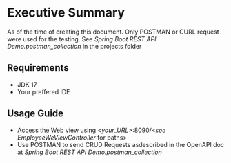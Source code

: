 # Executive Summary
  As of the time of creating this document. 
  Only POSTMAN or CURL request were used for the testing.
  See *Spring Boot REST API Demo.postman_collection* in the projects folder
## Requirements
  - JDK 17
  - Your preffered IDE
## Usage Guide
  - Access the Web view using <*your_URL*>:8090/<*see EmployeeWeViewController* for paths>
  - Use POSTMAN to send CRUD Requests asdescribed in the OpenAPI doc at *Spring Boot REST API Demo.postman_collection*
  
